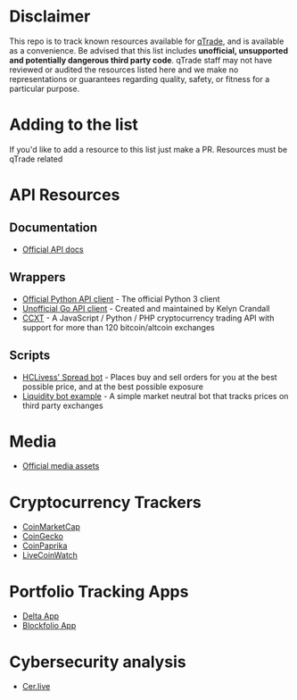 # Disclaimer

This repo is to track known resources available for [qTrade](https://qtrade.io/), and is available as a convenience. Be advised that this list includes **unofficial, unsupported and potentially dangerous third party code**. qTrade staff may not have reviewed or audited the resources listed here and we make no representations or guarantees regarding quality, safety, or fitness for a particular purpose.

# Adding to the list

If you'd like to add a resource to this list just make a PR. Resources must be qTrade related

# API Resources

## Documentation

- [Official API docs](https://qtrade-exchange.github.io/qtrade-docs/#introduction)

## Wrappers

- [Official Python API client](https://github.com/qtrade-exchange/qtrade-py-client) - The official Python 3 client
- [Unofficial Go API client](https://github.com/Henelik/qtrade-api-go) - Created and maintained by Kelyn Crandall
- [CCXT](http://ccxt.trade/) - A JavaScript / Python / PHP cryptocurrency trading API with support for more than 120 bitcoin/altcoin exchanges

## Scripts

- [HCLivess' Spread bot](https://github.com/hclivess/qtrader) - Places buy and sell orders for you at the best possible price, and at the best possible exposure
- [Liquidity bot example](https://github.com/qtrade-exchange/liquidity-bot-example) - A simple market neutral bot that tracks prices on third party exchanges

# Media

- [Official media assets](https://github.com/qtrade-exchange/media-assets)

# Cryptocurrency Trackers

- [CoinMarketCap](https://coinmarketcap.com/exchanges/qtrade/)
- [CoinGecko](https://www.coingecko.com/exchanges/qtrade)
- [CoinPaprika](https://coinpaprika.com/exchanges/qtrade/)
- [LiveCoinWatch](https://www.livecoinwatch.com/exchange/qtrade)

# Portfolio Tracking Apps

- [Delta App](https://delta.app/)
- [Blockfolio App](https://blockfolio.com/)

# Cybersecurity analysis

- [Cer.live](https://cer.live/)
